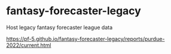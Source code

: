 # fantasy-forecaster-legacy

Host legacy fantasy forecaster league data

https://pf-5.github.io/fantasy-forecaster-legacy/reports/purdue-2022/current.html
